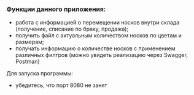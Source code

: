 ### Функции данного приложения:
- работа с  информацией о перемещении носков внутри склада (получение, списание по браку, продажа);
- получить файл с актуальным количеством носков по цветам и размерам;
- получать информацию о количестве носков с применением различных филтров (можно увидеть реализацию через Swagger, Postman)

Для запуска программы:
- убедитесь, что порт 8080 не занят
